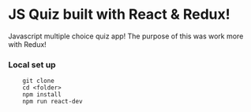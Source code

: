 # JS Quiz built with React & Redux!

Javascript multiple choice quiz app! 
The purpose of this was work more with Redux!

### Local set up

```
    git clone
    cd <folder>
    npm install
    npm run react-dev
```
